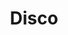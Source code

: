 ---
title: "Disco"
url: /ciudad-autonoma-de-buenos-aires/disco-avenida-directorio/
shop: Supermarkt
---
